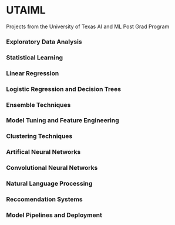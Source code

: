 # UTAIML
Projects from the University of Texas AI and ML Post Grad Program


### Exploratory Data Analysis

### Statistical Learning

### Linear Regression

### Logistic Regression and Decision Trees

### Ensemble Techniques

### Model Tuning and Feature Engineering

### Clustering Techniques

### Artifical Neural Networks

### Convolutional Neural Networks

### Natural Language Processing

### Reccomendation Systems

### Model Pipelines and Deployment

